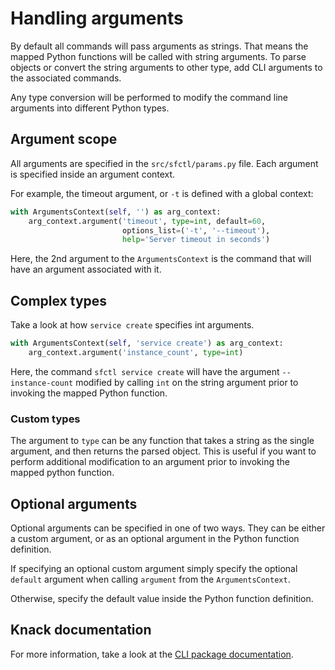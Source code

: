 # Handling arguments

By default all commands will pass arguments as strings. That means the mapped
Python functions will be called with string arguments. To parse objects or
convert the string arguments to other type, add CLI arguments to the associated
commands.

Any type conversion will be performed to modify the command line arguments
into different Python types.

## Argument scope

All arguments are specified in the `src/sfctl/params.py` file. Each argument
is specified inside an argument context.

For example, the timeout argument, or `-t` is defined with a global context:

```python
with ArgumentsContext(self, '') as arg_context:
    arg_context.argument('timeout', type=int, default=60,
                         options_list=('-t', '--timeout'),
                         help='Server timeout in seconds')
```

Here, the 2nd argument to the `ArgumentsContext` is the command that will
have an argument associated with it.

## Complex types

Take a look at how `service create` specifies int arguments.

```python
with ArgumentsContext(self, 'service create') as arg_context:
    arg_context.argument('instance_count', type=int)
```

Here, the command `sfctl service create` will have the argument
`--instance-count` modified by calling `int` on the string argument
prior to invoking the mapped Python function.

### Custom types

The argument to `type` can be any function that takes a string as the single
argument, and then returns the parsed object. This is useful if you want to
perform additional modification to an argument prior to invoking the 
mapped python function.

## Optional arguments

Optional arguments can be specified in one of two ways. They can be either a
custom argument, or as an optional argument in the Python function definition.

If specifying an optional custom argument simply specify the optional
`default` argument when calling `argument` from the `ArgumentsContext`.

Otherwise, specify the default value inside the Python function definition.

## Knack documentation

For more information, take a look at the
[CLI package documentation](https://github.com/Microsoft/knack/blob/master/docs/arguments.md).
